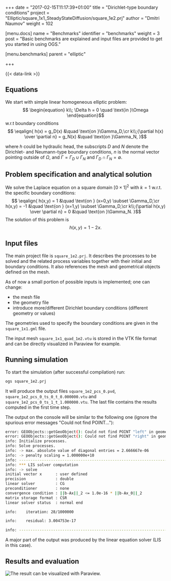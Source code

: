 +++
date = "2017-02-15T11:17:39+01:00"
title = "Dirichlet-type boundary conditions"
project = "Elliptic/square_1x1_SteadyStateDiffusion/square_1e2.prj"
author = "Dmitri Naumov"
weight = 102


[menu.docs]
name = "Benchmarks"
identifier = "benchmarks"
weight = 3
post = "Basic benchmarks are explained and input files are provided to get you started in using OGS."

[menu.benchmarks]
parent = "elliptic"

+++

{{< data-link >}}

## Equations

We start with simple linear homogeneous elliptic problem:
$$
\begin{equation}
k\\; \Delta h = 0 \quad \text{in }\Omega
\end{equation}$$
w.r.t boundary conditions
$$
\eqalign{
h(x) = g_D(x) &\quad \text{on }\Gamma_D,\cr
k\\;{\partial h(x) \over \partial n} = g_N(x) &\quad \text{on }\Gamma_N,
}$$

where $h$ could be hydraulic head, the subscripts $D$ and $N$ denote the Dirichlet- and Neumann-type boundary conditions, $n$ is the normal vector pointing outside of $\Omega$, and $\Gamma = \Gamma_D \cup \Gamma_N$ and $\Gamma_D \cap \Gamma_N = \emptyset$.

## Problem specification and analytical solution

We solve the Laplace equation on a square domain $[0\times 1]^2$ with $k = 1$ w.r.t. the specific boundary conditions:
$$
\eqalign{
h(x,y) = 1 &\quad \text{on } (x=0,y) \subset \Gamma_D,\cr
h(x,y) = -1 &\quad \text{on } (x=1,y) \subset \Gamma_D,\cr
k\\;{\partial h(x,y) \over \partial n} = 0 &\quad \text{on }\Gamma_N.
}$$
The solution of this problem is
$$
h(x,y) = 1 - 2x.
$$

## Input files

The main project file is `square_1e2.prj`. It describes the processes to be solved and the related process variables together with their initial and boundary conditions. It also references the mesh and geometrical objects defined on the mesh.

As of now a small portion of possible inputs is implemented; one can change:

- the mesh file
- the geometry file
- introduce more/different Dirichlet boundary conditions (different geometry or values)

The geometries used to specify the boundary conditions are given in the `square_1x1.gml` file.

The input mesh `square_1x1_quad_1e2.vtu` is stored in the VTK file format and can be directly visualized in Paraview for example.

## Running simulation

To start the simulation (after successful compilation) run:

```bash
ogs square_1e2.prj
```

It will produce the output files `square_1e2_pcs_0.pvd`,
`square_1e2_pcs_0_ts_0_t_0.000000.vtu` and
`square_1e2_pcs_0_ts_1_t_1.000000.vtu`. The last file contains the results
computed in the first time step.

The output on the console will be similar to the following one (ignore the spurious error messages "Could not find POINT..."):

```bash
error: GEOObjects::getGeoObject(): Could not find POINT "left" in geometry.
error: GEOObjects::getGeoObject(): Could not find POINT "right" in geometry.
info: Initialize processes.
info: Solve processes.
info: -> max. absolute value of diagonal entries = 2.666667e-06
info: -> penalty scaling = 1.000000e+10
info: ------------------------------------------------------------------
info: *** LIS solver computation
info: -> solve
initial vector x      : user defined
precision             : double
linear solver         : CG
preconditioner        : none
convergence condition : ||b-Ax||_2 <= 1.0e-16 * ||b-Ax_0||_2
matrix storage format : CSR
linear solver status  : normal end

info:    iteration: 28/1000000

info:    residual: 3.004753e-17

info: ------------------------------------------------------------------

```

A major part of the output was produced by the linear equation solver (LIS in this case).

## Results and evaluation

<!-- {{< vis path="Elliptic/square_1x1_SteadyStateDiffusion/square_1e2_pcs_0_ts_1_t_1.000000.vtu" >}} -->

![The result can be visualized with Paraview.](../square_1e2_pcs_0_ts_1_t_1.000000.png)
